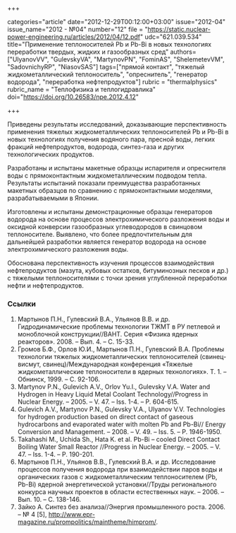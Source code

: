 +++

categories="article"
date="2012-12-29T00:12:00+03:00"
issue="2012-04"
issue_name="2012 - №04"
number="12"
file = "https://static.nuclear-power-engineering.ru/articles/2012/04/12.pdf"
udc="621.039.534"
title="Применение теплоносителей Pb и Pb-Bi в новых технологиях переработки твердых, жидких и газообразных сред"
authors=["UlyanovVV", "GulevskyVA", "MartynovPN", "FominAS", "ShelemetevVM", "SadovnichyRP",  "NiasovSAS"]
tags=["прямой контакт", "тяжелый жидкометаллический теплоноситель", "опреснитель", "генератор водорода", "переработка нефтепродуктов"]
rubric = "thermalphysics"
rubric_name = "Теплофизика и теплогидравлика"
doi="https://doi.org/10.26583/npe.2012.4.12"

+++

Приведены результаты исследований, доказывающие перспективность применения тяжелых жидкометаллических теплоносителей Pb и Pb-Bi в новых технологиях получения водяного пара, пресной воды, легких фракций нефтепродуктов, водорода, синтез-газа и других технологических продуктов.

Разработаны и испытаны макетные образцы испарителя и опреснителя воды с прямоконтактным жидкометаллическим подводом тепла. Результаты испытаний показали преимущества разработанных макетных образцов по сравнению с прямоконтактными моделями, разрабатываемыми в Японии.

Изготовлены и испытаны демонстрационные образцы генераторов водорода на основе процессов электрохимического разложения воды и оксидной конверсии газообразных углеводородов в свинцовом теплоносителе. Выявлено, что более предпочтительным для дальнейшей разработки является генератор водорода на основе электрохимического разложения воды.

Обоснована перспективность изучения процессов взаимодействия нефтепродуктов (мазута, кубовых остатков, битуминозных песков и др.) с тяжелыми теплоносителями с точки зрения углубленной переработки нефти и нефтепродуктов.

### Ссылки

1. Мартынов П.Н., Гулевский В.А., Ульянов В.В. и др. Гидродинамические проблемы технологии ТЖМТ в РУ петлевой и моноблочной конструкции//ВАНТ. Серия «Физика ядерных реакторов». 2008. – Вып. 4. – С. 15-33.
2. Громов Б.Ф., Орлов Ю.И., Мартынов П.Н., Гулевский В.А. Проблемы технологии тяжелых жидкометаллических теплоносителей (свинец-висмут, свинец)/Международная конференция «Тяжелые жидкометаллические теплоносители в ядерных технологиях». Т. 1. – Обнинск, 1999. – С. 92-106.
3. Martynov P.N., Gulevich A.V., Orlov Yu.I., Gulevsky V.A. Water and Hydrogen in Heavy Liquid Metal Coolant Technology//Progress in Nuclear Energy. – 2005. – V. 47. – Iss. 1-4. – Р. 604-615.
4. Gulevich A.V., Martynov P.N., Gulevsky V.A., Ulyanov V.V. Technologies for hydrogen production based on direct contact of gaseous hydrocarbons and evaporated water with molten Pb and Pb-Bi// Energy Conversion and Management. – 2008. – V. 49. – Iss. 5. – Р. 1946-1950.
5. Takahashi M., Uchida Sh., Hata K. et al. Pb-Bi – cooled Direct Contact Boiling Water Small Reactor //Progress in Nuclear Energy. – 2005. – V. 47. – Iss. 1-4. – Р. 190-201.
6. Мартынов П.Н., Ульянов В.В., Гулевский В.А. и др. Исследование процессов получения водорода при взаимодействии паров воды и органических газов с жидкометаллическим теплоносителем (Pb, Pb-Bi) ядерной энергетической установки//Труды регионального конкурса научных проектов в области естественных наук. – 2006. – Вып. 10. – С. 138-146.
7. Зайко А. Синтез без анализа//Энергия промышленного роста. 2006. – № 4 [5], http://www.epr-magazine.ru/prompolitics/maintheme/himprom/.
